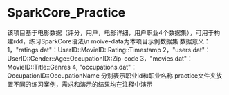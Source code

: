 # SparkCore_Practice
该项目基于电影数据（评分，用户，电影详细，用户职业4个数据集），可用于构建rdd，练习SparkCore语法\n
moive-data为本项目示例数据集
数据意义：
 1，"ratings.dat"：UserID::MovieID::Rating::Timestamp
 2，"users.dat"：UserID::Gender::Age::OccupationID::Zip-code
 3，"movies.dat"：MovieID::Title::Genres
 4, "occupations.dat"：OccupationID::OccupationName   分别表示职业id和职业名称
practice文件夹放置不同的练习案例，需求和演示的结果均在注释中演示
